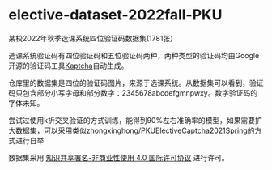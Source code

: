 # elective-dataset-2022fall-PKU
某校2022年秋季选课系统四位验证码数据集(1781张）

选课系统验证码有四位验证码和五位验证码两种，两种类型的验证码均由Google开源的验证码工具[Kaptcha](https://code.google.com/archive/p/kaptcha/)自动生成。

仓库里的数据集是四位的验证码图片，来源于选课系统。从数据集可以看到，验证码只包含部分小写字母和部分数字：2345678abcdefgmnpwxy。数字验证码的字体未知。

尝试过使用k折交叉验证的方式训练，能得到90%左右准确率的模型，如果需要扩大数据集，可以采用类似[zhongxinghong/PKUElectiveCaptcha2021Spring](https://github.com/zhongxinghong/PKUElectiveCaptcha2021Spring)的方式进行自举


数据集采用 [知识共享署名-非商业性使用 4.0 国际许可协议](https://creativecommons.org/licenses/by-nc/4.0/) 进行许可。

